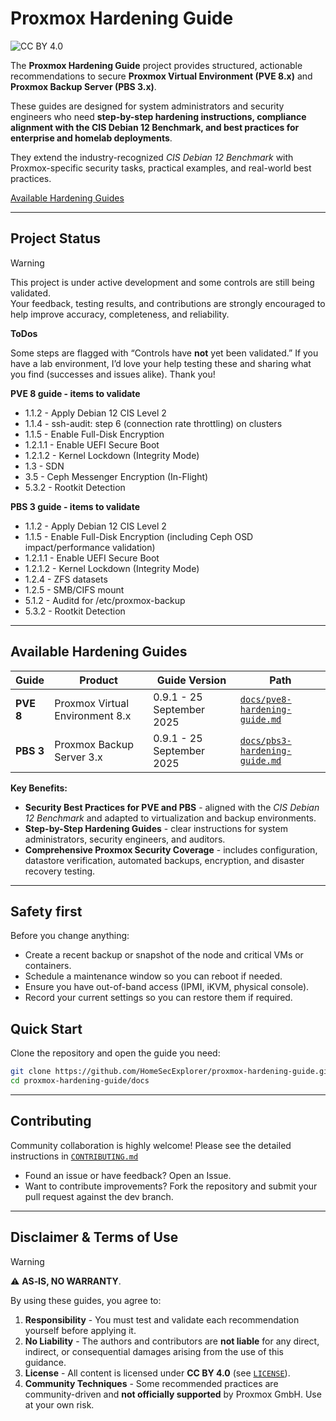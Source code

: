 # Proxmox Hardening Guide

![CC BY 4.0](https://img.shields.io/badge/License-CC%20BY%204.0-green.svg)

The **Proxmox Hardening Guide** project provides structured, actionable recommendations to secure
**Proxmox Virtual Environment (PVE 8.x)** and **Proxmox Backup Server (PBS 3.x)**.

These guides are designed for system administrators and security engineers who need
**step-by-step hardening instructions, compliance alignment with the CIS Debian 12 Benchmark, and best practices for enterprise and homelab deployments**.

They extend the industry-recognized *CIS Debian 12 Benchmark* with Proxmox-specific security tasks, practical examples, and real-world best practices.

[Available Hardening Guides](#available-hardening-guides)

---

## Project Status

> [!WARNING]
> This project is under active development and some controls are still being validated.\
> Your feedback, testing results, and contributions are strongly encouraged to help improve accuracy, completeness, and reliability.

**ToDos**

Some steps are flagged with “Controls have **not** yet been validated.” If you have a lab environment, I’d love your help testing these and sharing what you find (successes and issues alike). Thank you!

**PVE 8 guide - items to validate**

- 1.1.2 - Apply Debian 12 CIS Level 2
- 1.1.4 - ssh-audit: step 6 (connection rate throttling) on clusters
- 1.1.5 - Enable Full-Disk Encryption
- 1.2.1.1 - Enable UEFI Secure Boot
- 1.2.1.2 - Kernel Lockdown (Integrity Mode)
- 1.3 - SDN
- 3.5 - Ceph Messenger Encryption (In-Flight)
- 5.3.2 - Rootkit Detection

**PBS 3 guide - items to validate**

- 1.1.2 - Apply Debian 12 CIS Level 2
- 1.1.5 - Enable Full-Disk Encryption (including Ceph OSD impact/performance validation)
- 1.2.1.1 - Enable UEFI Secure Boot
- 1.2.1.2 - Kernel Lockdown (Integrity Mode)
- 1.2.4 - ZFS datasets
- 1.2.5 - SMB/CIFS mount
- 5.1.2 - Auditd for /etc/proxmox-backup
- 5.3.2 - Rootkit Detection

---

## Available Hardening Guides

| Guide | Product | Guide Version | Path |
|-------|---------|---------|------|
| **PVE 8** | Proxmox Virtual Environment 8.x | 0.9.1 - 25 September 2025 | [`docs/pve8-hardening-guide.md`](docs/pve8-hardening-guide.md) |
| **PBS 3** | Proxmox Backup Server 3.x | 0.9.1 - 25 September 2025 | [`docs/pbs3-hardening-guide.md`](docs/pbs3-hardening-guide.md) |

**Key Benefits:**

- **Security Best Practices for PVE and PBS** - aligned with the *CIS Debian 12 Benchmark* and adapted to virtualization and backup environments.
- **Step-by-Step Hardening Guides** - clear instructions for system administrators, security engineers, and auditors.
- **Comprehensive Proxmox Security Coverage** - includes configuration, datastore verification, automated backups, encryption, and disaster recovery testing.

---

## Safety first

Before you change anything:

- Create a recent backup or snapshot of the node and critical VMs or containers.
- Schedule a maintenance window so you can reboot if needed.
- Ensure you have out-of-band access (IPMI, iKVM, physical console).
- Record your current settings so you can restore them if required.

## Quick Start

Clone the repository and open the guide you need:

```bash
git clone https://github.com/HomeSecExplorer/proxmox-hardening-guide.git
cd proxmox-hardening-guide/docs
```

---

## Contributing

Community collaboration is highly welcome! Please see the detailed instructions in [`CONTRIBUTING.md`](CONTRIBUTING.md)

- Found an issue or have feedback? Open an Issue.
- Want to contribute improvements? Fork the repository and submit your pull request against the dev branch.

---

## Disclaimer & Terms of Use

> [!WARNING]
> ⚠️ **AS‑IS, NO WARRANTY**.

By using these guides, you agree to:

1. **Responsibility** - You must test and validate each recommendation yourself before applying it.
2. **No Liability** - The authors and contributors are **not liable** for any direct, indirect, or consequential damages arising from the use of this guidance.
3. **License** - All content is licensed under **CC BY 4.0** (see [`LICENSE`](LICENSE)).  
4. **Community Techniques** - Some recommended practices are community-driven and **not officially supported** by Proxmox GmbH. Use at your own risk.
